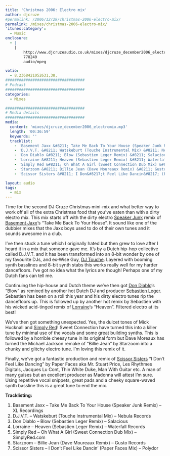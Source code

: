 ```yaml
---
title: 'Christmas 2006: Electro mix'
author: djcruze
#permalink: /2006/12/29/christmas-2006-electro-mix/
permalink: /mixes/christmas-2006-electro-mix/
'itunes:category':
  - Music
enclosure:
  - |
    |
        http://www.djcruzeaudio.co.uk/mixes/djcruze_december2006_electromix.mp3
        778240
        audio/mpeg

votio:
  - 8.2368421052631,38,
###################################
# Podcast
###################################
categories:
  - Mixes

###################################
# Media details
###################################
media:
  content: 'mixes/djcruze_december2006_electromix.mp3'
  length: '00:36:59'
  keywords: ''
  tracklist:
    - 'Basement Jaxx &#8211; Take Me Back To Your House (Speaker Junk Remix) &#8211; XL Recordings'
    - 'D.J.V.T. &#8211; Watskeburt (Touche Instrumental Mix) &#8211; Nebula Records'
    - 'Don Diablo &#8211; Blow (Sebastien Leger Remix) &#8211; Salacious'
    - 'Lorraine &#8211; Heaven (Sebastien Leger Remix) &#8211; Waterfall Records'
    - 'Simply Red &#8211; Oh What A Girl (Sweet Connection Dub Mix) &#8211; SimplyRed.com'
    - 'Starzoom &#8211; Billie Jean (Dave Moureaux Remix) &#8211; Gusto Records'
    - 'Scissor Sisters &#8211; I Don&#8217;t Feel Like Dancin&#8217; (Paper Faces Mix) &#8211; Polydor'

layout: audio
tags:
  - mix
---
```


Time for the second DJ Cruze Christmas mini-mix and what better way to work off all of the extra Christmas food that you&#8217;ve eaten than with a dirty electro mix. This mix starts off with the dirty electro [Speaker Junk][1] remix of [Basement Jaxx][2]&#8216;s &#8220;Take Me Back To Your House&#8221;. It sound like one of the dubbier mixes that the Jaxx boys used to do of their own tunes and it sounds awesome in a club.

I&#8217;ve then stuck a tune which I originally hated but then grew to love after I heard it in a mix that someone gave me. It&#8217;s by a Dutch hip-hop collective called D.J.V.T. and it has been transformed into an 8-bit wonder by one of my favourite DJs, and ex-Wise Guy, [DJ Touche][3]. Layered with booming synth basslines and 8-bit synth stabs this works really well for my harder dancefloors. I&#8217;ve got no idea what the lyrics are though! Perhaps one of my Dutch fans can tell me.

Continuing the hip-house and Dutch theme we&#8217;ve then got [Don Diablo][4]&#8216;s &#8220;Blow&#8221; as remixed by another hot Dutch DJ and producer [Sebastien Leger][5]. Sebastien has been on a roll this year and his dirty electro tunes rip the dancefloors up. This is followed up by another hot remix by Sebastien with his wicked acid-tinged remix of [Lorraine][6]&#8216;s &#8220;Heaven&#8221;. Filtered electro at its best!

We&#8217;ve then got something unexpected. Yes, the dulcet tones of Mick Hucknall and [Simply Red][7]! Sweet Connection have turned this into a killer tune by minimal use of the vocals and some great building synths. This is followed by a horrible cheesy tune in its original form but Dave Moreaux has turned the Michael Jackson remake of &#8220;Billie Jean&#8221; by Starzoom into a chunky and glitchy electro tune. I&#8217;m loving this remix of it.

Finally, we&#8217;ve got a fantastic production and remix of [Scissor Sisters][8] &#8220;I Don&#8217;t Feel Like Dancing&#8221; by Paper Faces aka Mr. Stuart Price, Les Rhythmes Digitals, Jacques Lu Cont, Thin White Duke, Man With Guitar etc. A man of many guises but an excellent producer as Madonna will attest I&#8217;m sure. Using repetitive vocal snippets, great pads and a cheeky square-waved synth bassline this is a great tune to end the mix.

**Tracklisting:**

1. Basement Jaxx &#8211; Take Me Back To Your House (Speaker Junk Remix) &#8211; XL Recordings
2. D.J.V.T. &#8211; Watskeburt (Touche Instrumental Mix) &#8211; Nebula Records
3. Don Diablo &#8211; Blow (Sebastien Leger Remix) &#8211; Salacious
4. Lorraine &#8211; Heaven (Sebastien Leger Remix) &#8211; Waterfall Records
5. Simply Red &#8211; Oh What A Girl (Sweet Connection Dub Mix) &#8211; SimplyRed.com
6. Starzoom &#8211; Billie Jean (Dave Moureaux Remix) &#8211; Gusto Records
7. Scissor Sisters &#8211; I Don&#8217;t Feel Like Dancin&#8217; (Paper Faces Mix) &#8211; Polydor

<div style="clear:both;">
</div>

[1]: http://www.myspace.com/speakerjunk/
[2]: http://www.basementjaxx.co.uk/
[3]: http://www.myspace.com/touchelondon/
[4]: http://www.dondiablo.com/
[5]: http://www.sebastienleger.net/
[6]: http://www.lorrainemusic.co.uk/
[7]: http://www.simplyred.com/
[8]: http://www.scissorsisters.com/
